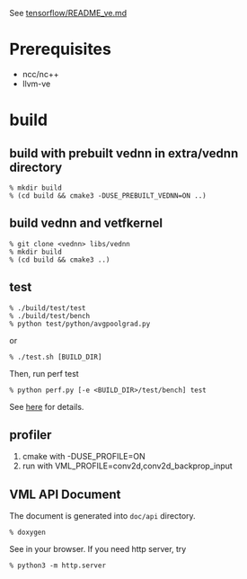 See [tensorflow/README_ve.md](https://github.com/sx-aurora-dev/tensorflow/blob/develop/README_ve.md)

# Prerequisites

- ncc/nc++
- llvm-ve

# build

## build with prebuilt vednn in extra/vednn directory

    % mkdir build
    % (cd build && cmake3 -DUSE_PREBUILT_VEDNN=ON ..)

## build vednn and vetfkernel

    % git clone <vednn> libs/vednn
    % mkdir build
    % (cd build && cmake3 ..)

## test

    % ./build/test/test
    % ./build/test/bench
    % python test/python/avgpoolgrad.py

or

    % ./test.sh [BUILD_DIR]

Then, run perf test

    % python perf.py [-e <BUILD_DIR>/test/bench] test

See [here](doc/perf.md) for details.

## profiler

1. cmake with -DUSE_PROFILE=ON
2. run with VML_PROFILE=conv2d,conv2d_backprop_input
   

## VML API Document

The document is generated into `doc/api` directory.

    % doxygen

See in your browser. If you need http server, try

    % python3 -m http.server
